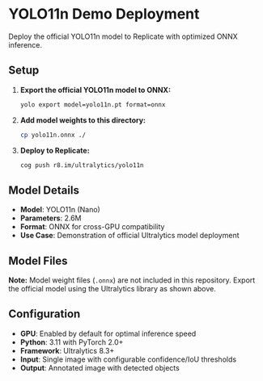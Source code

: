 # YOLO11n Demo Deployment

Deploy the official YOLO11n model to Replicate with optimized ONNX inference.

## Setup

1. **Export the official YOLO11n model to ONNX:**
   ```bash
   yolo export model=yolo11n.pt format=onnx
   ```

2. **Add model weights to this directory:**
   ```bash
   cp yolo11n.onnx ./
   ```

3. **Deploy to Replicate:**
   ```bash
   cog push r8.im/ultralytics/yolo11n
   ```

## Model Details

- **Model**: YOLO11n (Nano)
- **Parameters**: 2.6M 
- **Format**: ONNX for cross-GPU compatibility
- **Use Case**: Demonstration of official Ultralytics model deployment

## Model Files

**Note:** Model weight files (`.onnx`) are not included in this repository. Export the official model using the Ultralytics library as shown above.

## Configuration

- **GPU**: Enabled by default for optimal inference speed
- **Python**: 3.11 with PyTorch 2.0+
- **Framework**: Ultralytics 8.3+
- **Input**: Single image with configurable confidence/IoU thresholds
- **Output**: Annotated image with detected objects
